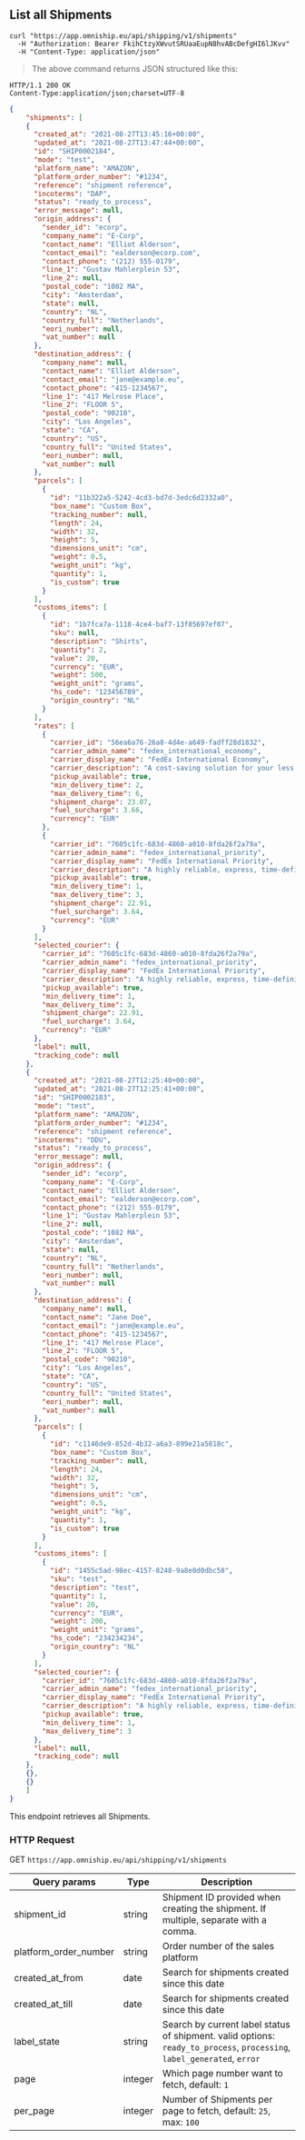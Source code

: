 ## List all Shipments


```shell
curl "https://app.omniship.eu/api/shipping/v1/shipments"
  -H "Authorization: Bearer FkihCtzyXWvutSRUaaEupN8hvABcDefgHI6lJKvv"
  -H "Content-Type: application/json"
```

> The above command returns JSON structured like this:

```
HTTP/1.1 200 OK
Content-Type:application/json;charset=UTF-8
```
```json
{
	"shipments": [
    {
      "created_at": "2021-08-27T13:45:16+00:00",
      "updated_at": "2021-08-27T13:47:44+00:00",
      "id": "SHIP0002184",
      "mode": "test",
      "platform_name": "AMAZON",
      "platform_order_number": "#1234",
      "reference": "shipment reference",
      "incoterms": "DAP",
      "status": "ready_to_process",
      "error_message": null,
      "origin_address": {
        "sender_id": "ecorp",
        "company_name": "E-Corp",
        "contact_name": "Elliot Alderson",
        "contact_email": "ealderson@ecorp.com",
        "contact_phone": "(212) 555-0179",
        "line_1": "Gustav Mahlerplein 53",
        "line_2": null,
        "postal_code": "1082 MA",
        "city": "Amsterdam",
        "state": null,
        "country": "NL",
        "country_full": "Netherlands",
        "eori_number": null,
        "vat_number": null
      },
      "destination_address": {
        "company_name": null,
        "contact_name": "Elliot Alderson",
        "contact_email": "jane@example.eu",
        "contact_phone": "415-1234567",
        "line_1": "417 Melrose Place",
        "line_2": "FLOOR 5",
        "postal_code": "90210",
        "city": "Los Angeles",
        "state": "CA",
        "country": "US",
        "country_full": "United States",
        "eori_number": null,
        "vat_number": null
      },
      "parcels": [
        {
          "id": "11b322a5-5242-4cd3-bd7d-3edc6d2332a0",
          "box_name": "Custom Box",
          "tracking_number": null,
          "length": 24,
          "width": 32,
          "height": 5,
          "dimensions_unit": "cm",
          "weight": 0.5,
          "weight_unit": "kg",
          "quantity": 1,
          "is_custom": true
        }
      ],
      "customs_items": [
        {
          "id": "1b7fca7a-1118-4ce4-baf7-13f85697ef07",
          "sku": null,
          "description": "Shirts",
          "quantity": 2,
          "value": 20,
          "currency": "EUR",
          "weight": 500,
          "weight_unit": "grams",
          "hs_code": "123456789",
          "origin_country": "NL"
        }
      ],
      "rates": [
        {
          "carrier_id": "56ea6a76-26a8-4d4e-a649-fadff28d1832",
          "carrier_admin_name": "fedex_international_economy",
          "carrier_display_name": "FedEx International Economy",
          "carrier_description": "A cost-saving solution for your less time-sensitive deliveries. A reliable, door-to-door, Customs-cleared, service between Europe, the Middle East and the US.",
          "pickup_available": true,
          "min_delivery_time": 2,
          "max_delivery_time": 6,
          "shipment_charge": 23.07,
          "fuel_surcharge": 3.66,
          "currency": "EUR"
        },
        {
          "carrier_id": "7605c1fc-683d-4860-a010-8fda26f2a79a",
          "carrier_admin_name": "fedex_international_priority",
          "carrier_display_name": "FedEx International Priority",
          "carrier_description": "A highly reliable, express, time-definite, customs-cleared, door-to-door service for your worldwide packages up to 68kg per unit.",
          "pickup_available": true,
          "min_delivery_time": 1,
          "max_delivery_time": 3,
          "shipment_charge": 22.91,
          "fuel_surcharge": 3.64,
          "currency": "EUR"
        }
      ],
      "selected_courier": {
        "carrier_id": "7605c1fc-683d-4860-a010-8fda26f2a79a",
        "carrier_admin_name": "fedex_international_priority",
        "carrier_display_name": "FedEx International Priority",
        "carrier_description": "A highly reliable, express, time-definite, customs-cleared, door-to-door service for your worldwide packages up to 68kg per unit.",
        "pickup_available": true,
        "min_delivery_time": 1,
        "max_delivery_time": 3,
        "shipment_charge": 22.91,
        "fuel_surcharge": 3.64,
        "currency": "EUR"
      },
      "label": null,
      "tracking_code": null
    },
    {
      "created_at": "2021-08-27T12:25:40+00:00",
      "updated_at": "2021-08-27T12:25:41+00:00",
      "id": "SHIP0002183",
      "mode": "test",
      "platform_name": "AMAZON",
      "platform_order_number": "#1234",
      "reference": "shipment reference",
      "incoterms": "DDU",
      "status": "ready_to_process",
      "error_message": null,
      "origin_address": {
        "sender_id": "ecorp",
        "company_name": "E-Corp",
        "contact_name": "Elliot Alderson",
        "contact_email": "ealderson@ecorp.com",
        "contact_phone": "(212) 555-0179",
        "line_1": "Gustav Mahlerplein 53",
        "line_2": null,
        "postal_code": "1082 MA",
        "city": "Amsterdam",
        "state": null,
        "country": "NL",
        "country_full": "Netherlands",
        "eori_number": null,
        "vat_number": null
      },
      "destination_address": {
        "company_name": null,
        "contact_name": "Jane Doe",
        "contact_email": "jane@example.eu",
        "contact_phone": "415-1234567",
        "line_1": "417 Melrose Place",
        "line_2": "FLOOR 5",
        "postal_code": "90210",
        "city": "Los Angeles",
        "state": "CA",
        "country": "US",
        "country_full": "United States",
        "eori_number": null,
        "vat_number": null
      },
      "parcels": [
        {
          "id": "c1146de9-852d-4b32-a6a3-899e21a5818c",
          "box_name": "Custom Box",
          "tracking_number": null,
          "length": 24,
          "width": 32,
          "height": 5,
          "dimensions_unit": "cm",
          "weight": 0.5,
          "weight_unit": "kg",
          "quantity": 1,
          "is_custom": true
        }
      ],
      "customs_items": [
        {
          "id": "1455c5ad-98ec-4157-8248-9a8e0d0dbc58",
          "sku": "test",
          "description": "test",
          "quantity": 1,
          "value": 20,
          "currency": "EUR",
          "weight": 200,
          "weight_unit": "grams",
          "hs_code": "234234234",
          "origin_country": "NL"
        }
      ],
      "selected_courier": {
        "carrier_id": "7605c1fc-683d-4860-a010-8fda26f2a79a",
        "carrier_admin_name": "fedex_international_priority",
        "carrier_display_name": "FedEx International Priority",
        "carrier_description": "A highly reliable, express, time-definite, customs-cleared, door-to-door service for your worldwide packages up to 68kg per unit.",
        "pickup_available": true,
        "min_delivery_time": 1,
        "max_delivery_time": 3
      },
      "label": null,
      "tracking_code": null
    },
    {},
    {}
	]
}
```

This endpoint retrieves all Shipments.

### HTTP Request

<span class="http-verb get">GET</span> `https://app.omniship.eu/api/shipping/v1/shipments`

| Query params          | Type                              | Description                                                                                                                                                          |
|-----------------------|-----------------------------------|----------------------------------------------------------------------------------------------------------------------------------------------------------------------|
| shipment_id           | <span class="type">string</span>  | Shipment ID provided when creating the shipment. If multiple, separate with a comma.                                                                                 |
| platform_order_number | <span class="type">string</span>  | Order number of the sales platform                                                                                                                                   |
| created_at_from       | <span class="type">date</span>    | Search for shipments created since this date                                                                                                                         |
| created_at_till       | <span class="type">date</span>    | Search for shipments created since this date                                                                                                                         |
| label_state           | <span class="type">string</span>  | Search by current label status of shipment. valid options\: <code>ready_to_process</code>, <code>processing</code>, <code>label_generated</code>, <code>error</code> |
| page                  | <span class="type">integer</span> | Which page number want to fetch, default: <code>1</code>                                                                                                             |
| per_page              | <span class="type">integer</span> | Number of Shipments per page to fetch, default: <code>25</code>, max: <code>100</code>                                                                               |

